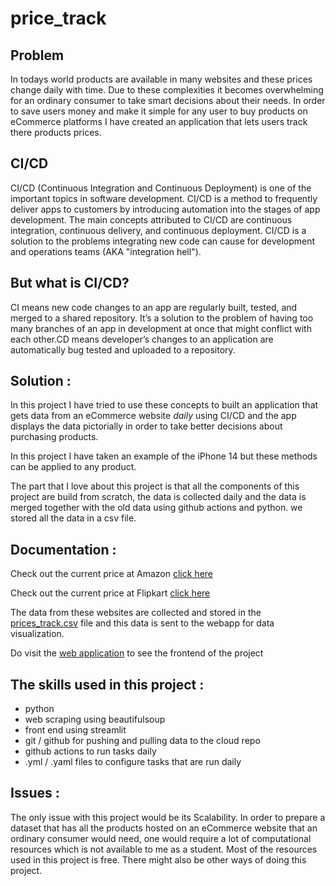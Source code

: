 # price_track

## Problem 
In todays world products are available in many websites and these prices change daily with time. Due to these complexities it becomes overwhelming for an ordinary consumer to take smart decisions about their needs. In order to save users money and make it simple for any user to buy products on eCommerce platforms I have created an application that lets users track there products prices.


CI/CD
--------------- 

CI/CD (Continuous Integration and Continuous Deployment) is one of the important topics in software development. CI/CD is a method to frequently deliver apps to customers by introducing automation into the stages of app development. The main concepts attributed to CI/CD are continuous integration, continuous delivery, and continuous deployment. CI/CD is a solution to the problems integrating new code can cause for development and operations teams (AKA "integration hell").

## But what is CI/CD?
CI means new code changes to an app are regularly built, tested, and merged to a shared repository. It’s a solution to the problem of having too many branches of an app in development at once that might conflict with each other.CD means developer’s changes to an application are automatically bug tested and uploaded to a repository.


Solution :
--------------- 

In this project I have tried to use these concepts to built an application that gets data from an eCommerce website *daily* using CI/CD and the app displays the data pictorially in order to take better decisions about purchasing products. 

In this project I have taken an example of the iPhone 14 but these methods can be applied to any product.

The part that I love about this project is that all the components of this project are build from scratch, the data is collected daily and the data is merged together with the old data using github actions and python. we stored all the data in a csv file.


Documentation :
--------------- 
Check out the current price at Amazon [click here](https://www.amazon.in/Apple-iPhone-14-256GB-Midnight/dp/B0BDJ6N5D6/ref=sr_1_11?crid=2GX239JVK66ZX&keywords=iphone+14&qid=1665371671&qu=eyJxc2MiOiI1LjM4IiwicXNhIjoiNS4xOSIsInFzcCI6IjMuMzcifQ%3D%3D&sprefix=iphone+1%2Caps%2C666&sr=8-11)

Check out the current price at Flipkart [click here](https://www.flipkart.com/apple-iphone-14-midnight-256-gb/p/itmdb32e3c997112?pid=MOBGHWFH4H3MMRAA&lid=LSTMOBGHWFH4H3MMRAAO7KNHD&marketplace=FLIPKART&q=iphone+14&store=tyy%2F4io&srno=s_1_2&otracker=search&otracker1=search&fm=Search&iid=28412f92-2c72-4639-9c33-d56a23ce8398.MOBGHWFH4H3MMRAA.SEARCH&ppt=sp&ppn=sp&ssid=yhxuzzcrzk0000001665371510740&qH=860f3715b8db08cd)

The data from these websites are collected and stored in the [prices_track.csv](../main/price_track.csv) file and this data is sent to the webapp for data visualization.

Do visit the [web application](https://mdarfan357-price-track-appstreamlit-app-tr1vmx.streamlitapp.com/) to see the frontend of the project

The skills used in this project :
--------------- 
* python
* web scraping using beautifulsoup
* front end using streamlit 
* git / github for pushing and pulling data to the cloud repo
* github actions to run tasks daily 
* .yml / .yaml files to configure tasks that are run daily 

Issues :
---------------
The only issue with this project would be its Scalability. In order to prepare a dataset that has all the products hosted on an eCommerce website that an ordinary consumer would need, one would require a lot of computational resources which is not available to me as a student. Most of the resources used in this project is free.
There might also be other ways of doing this project.




